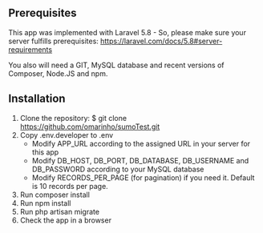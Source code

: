 ## Prerequisites

This app was implemented with Laravel 5.8 - So, please make sure your server fulfills prerequisites: https://laravel.com/docs/5.8#server-requirements

You also will need a GIT, MySQL database and recent versions of Composer, Node.JS and npm.

## Installation

1. Clone the repository: $ git clone https://github.com/omarinho/sumoTest.git
2. Copy .env.developer to .env
	- Modify APP_URL according to the assigned URL in your server for this app
	- Modify DB_HOST, DB_PORT, DB_DATABASE, DB_USERNAME and DB_PASSWORD according to your MySQL database
	- Modify RECORDS_PER_PAGE (for pagination) if you need it. Default is 10 records per page.
3. Run composer install
4. Run npm install
5. Run php artisan migrate
6. Check the app in a browser